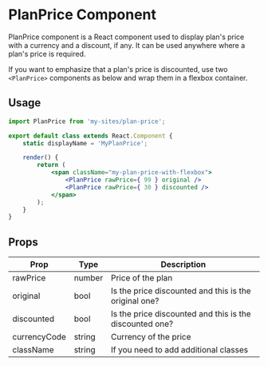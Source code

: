 PlanPrice Component
=============

PlanPrice component is a React component used to display plan's price with a currency and a discount, if any.
It can be used anywhere where a plan's price is required.

If you want to emphasize that a plan's price is discounted, use two `<PlanPrice>` components as below and wrap them in a
flexbox container.

## Usage

```jsx
import PlanPrice from 'my-sites/plan-price';

export default class extends React.Component {
	static displayName = 'MyPlanPrice';

	render() {
		return (
			<span className="my-plan-price-with-flexbox">
				<PlanPrice rawPrice={ 99 } original />
				<PlanPrice rawPrice={ 30 } discounted />
			</span>
		);
	}
}
```

## Props

| Prop         | Type   | Description                                               |
| ----         | -------| -----------                                               |
| rawPrice     | number | Price of the plan                                         |
| original     | bool   | Is the price discounted and this is the original one?     |
| discounted     | bool   | Is the price discounted and this is the discounted one?   |
| currencyCode | string | Currency of the price                                     |
| className    | string | If you need to add additional classes                     |

